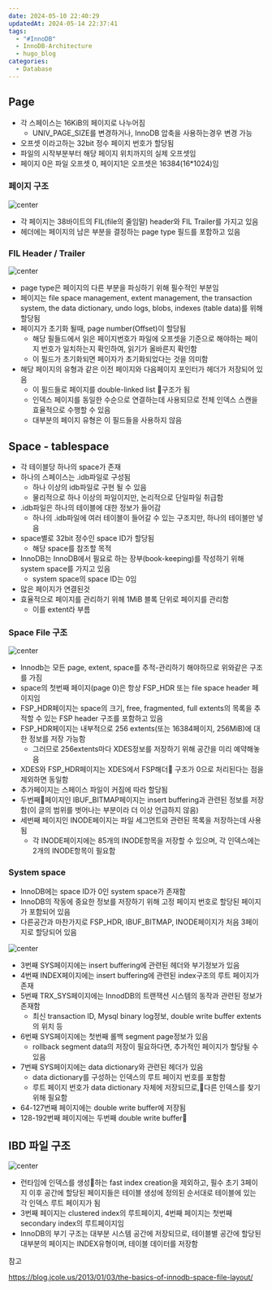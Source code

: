 ```yaml
---
date: 2024-05-10 22:40:29
updatedAt: 2024-05-14 22:37:41
tags:
  - "#InnoDB"
  - InnoDB-Architecture
  - hugo_blog
categories:
  - Database
---
```

## Page
- 각 스페이스는 16KiB의 페이지로 나누어짐
	- UNIV_PAGE_SIZE를 변경하거나, InnoDB 압축을 사용하는경우 변경 가능
- 오프셋 이라고하는 32bit 정수 페이지 번호가 할당됨
- 파일의 시작부분부터 해당 페이지 위치까지의 실제 오프셋임
- 페이지 0은 파일 오프셋 0, 페이지1은 오프셋은 16384(16\*1024)임

### 페이지 구조
 
![center](Pasted%20image%2020240511112606.png)
- 각 페이지는 38바이트의 FIL(file의 줄임말) header와 FIL Trailer를 가지고 있음
- 헤더에는 페이지의 남은 부분을 결정하는 page type 필드를 포함하고 있음

### FIL Header / Trailer
![center](Pasted%20image%2020240511112813.png)
- page type은 페이지의 다른 부분을 파싱하기 위해 필수적인 부분임
- 페이지는 file space management, extent management, the transaction system, the data dictionary, undo logs, blobs, indexes (table data)를 위해 할당됨
- 페이지가 초기화 될때, page number(Offset)이 할당됨
	- 해당 필들드에서 읽은 페이지번호가 파일에 오프셋을 기준으로 해야하는 페이지 번호가 일치하는지 확인하여, 읽기가 올바른지 확인함
	- 이 필드가 초기화되면 페이자가 초기화되었다는 것을 의미함
- 해당 페이지의 유형과 같은 이전 페이지와 다음페이지 포인터가 헤더가 저장되어 있음
	- 이 필드들로 페이지를 double-linked list 구조가 됨
	- 인덱스 페이지를 동일한 수순으로 연결하는데 사용되므로 전체 인덱스 스캔을 효율적으로 수행할 수 있음
	- 대부분의 페이지 유형은 이 필드들을 사용하지 않음


## Space - tablespace
- 각 테이블당 하나의 space가 존재
- 하나의 스페이스는 .idb파일로 구성됨
	- 하나 이상의 idb파일로 구현 될 수 있음
	- 물리적으로 하나 이상의 파일이지만, 논리적으로 단일파일 취급함
- .idb파일은 하나의 테이블에 대한 정보가 들어감
	- 하나의 .idb파일에 여러 테이블이 들어갈 수 있는 구조지만, 하나의 테이블만 넣음
- space별로 32bit 정수인 space ID가 할당됨
	- 해당 space를 참조할 목적
- InnoDB는 InnoDB에서 필요로 하는 장부(book-keeping)를 작성하기 위해 system space를 가지고 있음
	- system space의 space ID는 0임
- 많은 페이지가 연결된것
- 효율적으로 페이지를 관리하기 위헤 1MiB 블록 단위로 페이지를 관리함
	- 이를 extent라 부름

### Space File 구조

![center](Pasted%20image%2020240511225238.png)
- Innodb는 모든 page, extent, space를 추적-관리하기 해야하므로 위와같은 구조를 가짐
- space의 첫번째 페이지(page 0)은 항상 FSP_HDR 또는 file space header 페이지임
- FSP_HDR페이지는 space의 크기, free, fragmented, full extents의 목록을 추적할 수 있는 FSP header 구조를 포함하고 있음
- FSP_HDR페이지는 내부적으로 256 extents(또는 16384페이지, 256MiB)에 대한 정보를 저장 가능함
	- 그러므로 256extents마다 XDES정보를 저장하기 위해 공간을 미리 예약해놓음
- XDES와 FSP_HDR페이지는 XDES에서 FSP해더 구조가 0으로 처리된다는 점을 제외하면 동일함
- 추가페이지는 스페이스 파일이 커짐에 따라 할당됨
- 두번째페이지인 IBUF_BITMAP페이지는 insert buffering과 관련된 정보를 저장함(이 글의 범위를 벗어나는 부분이라 더 이상 언급하지 않음)
- 세번째 페이지인 INODE페이지는 파일 세그먼트와 관련된 목록을 저장하는데 사용됨
	- 각 INODE페이지에는 85개의 INODE항목을 저장할 수 있으며, 각 인덱스에는 2개의 INODE항목이 필요함

### System space
- InnoDB에는 space ID가 0인 system space가 존재함
- InnoDB의 작동에 중요한 정보를 저장하기 위해 고정 페이지 번호로 할당된 페이지가 포함되어 있음
- 다른공간과 마찬가지로 FSP_HDR, IBUF_BITMAP, INODE페이지가 처음 3페이지로 할당되어 있음

![center](Pasted%20image%2020240511231613.png)
- 3번째 SYS페이지에는 insert buffering에 관련된 헤더와 부기정보가 있음
- 4번째 INDEX페이지에는 insert buffering에 관련된 index구조의 루트 페이지가 존재
- 5번째 TRX_SYS페이지에는 InnodDB의 트랜잭션 시스템의 동작과 관련된 정보가 존재함
	- 최신 transaction ID, Mysql binary log정보, double write buffer extents의 위치 등
- 6번째 SYS페이지에는 첫번째 롤백 segment page정보가 있음
	- rollback segment data의 저장이 필요하다면, 추가적인 페이지가 할당될 수 있음
- 7번째 SYS페이지에는 data dictionary와 관련된 헤더가 있음
	- data dictionary를 구성하는 인덱스의 루트 페이지 번호를 포함함
	- 루트 페이지 번호가 data dictionary 자체에 저장되므로,다른 인덱스를 찾기 위해 필요함
- 64-127번째 페이지에는 double write buffer에 저장됨
- 128-192번째 페이지에는 두번째 double write buffer

## IBD 파일 구조

![center](Pasted%20image%2020240511233507.png)

- 런타임에 인덱스를 생성하는 fast index creation을 제외하고, 필수 초기 3페이지 이후 공간에 할당된 페이지들은 테이블 생성에 정의된 순서대로 테이블에 있는 각 인덱스 루트 페이지가 됨
- 3번째 페이지는 clustered index의 루트페이지, 4번째 페이지는 첫번째 secondary index의 루트페이지임
- InnoDB의 부기 구조는 대부분 시스템 공간에 저장되므로, 테이블별 공간에 할당된 대부분의 페이지는 INDEX유형이며, 테이블 데이터를 저장함



참고

https://blog.jcole.us/2013/01/03/the-basics-of-innodb-space-file-layout/